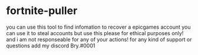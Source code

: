 # fortnite-puller
you can use this tool to find infomation to recover a epicgames account you can use it to steal accounts but use this please for ethical purposes only! and i am not responseable for any of your actions! for any kind of support or questions add my discord Bry.#0001
